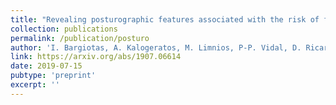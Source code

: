 ```yaml
---
title: "Revealing posturographic features associated with the risk of falling in patients with Parkinsonian syndromes via machine learning"
collection: publications
permalink: /publication/posturo
author: 'I. Bargiotas, A. Kalogeratos, M. Limnios, P-P. Vidal, D. Ricard and N. Vayatis'
link: https://arxiv.org/abs/1907.06614
date: 2019-07-15
pubtype: 'preprint'
excerpt: ''
---
```

